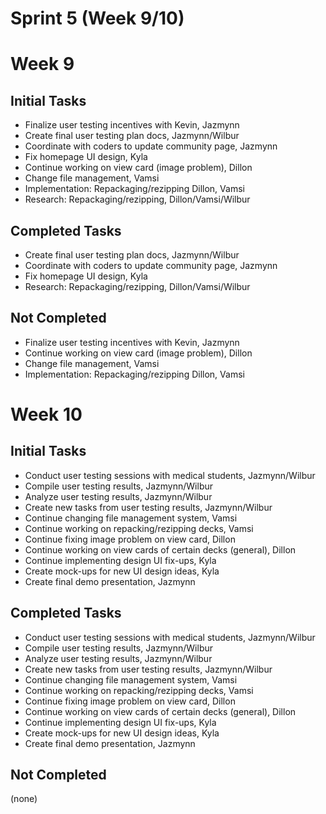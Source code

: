 # Sprint 5 (Week 9/10)
# Week 9
## Initial Tasks
- Finalize user testing incentives with Kevin,	Jazmynn
- Create final user testing plan docs,	Jazmynn/Wilbur
- Coordinate with coders to update community page,	Jazmynn
- Fix homepage UI design,	Kyla
- Continue working on view card (image problem),	Dillon
- Change file management, 	Vamsi
- Implementation: Repackaging/rezipping	Dillon, Vamsi
- Research: Repackaging/rezipping,	Dillon/Vamsi/Wilbur

## Completed Tasks
- Create final user testing plan docs,	Jazmynn/Wilbur
- Coordinate with coders to update community page,	Jazmynn
- Fix homepage UI design,	Kyla
- Research: Repackaging/rezipping,	Dillon/Vamsi/Wilbur

## Not Completed
- Finalize user testing incentives with Kevin,	Jazmynn
- Continue working on view card (image problem),	Dillon
- Change file management, 	Vamsi
- Implementation: Repackaging/rezipping	Dillon, Vamsi

# Week 10
## Initial Tasks
- Conduct user testing sessions with medical students, Jazmynn/Wilbur
- Compile user testing results, Jazmynn/Wilbur
- Analyze user testing results, Jazmynn/Wilbur
- Create new tasks from user testing results, Jazmynn/Wilbur
- Continue changing file management system, Vamsi
- Continue working on repacking/rezipping decks, Vamsi
- Continue fixing image problem on view card, Dillon
- Continue working on view cards of certain decks (general), Dillon
- Continue implementing design UI fix-ups, Kyla
- Create mock-ups for new UI design ideas, Kyla
- Create final demo presentation, Jazmynn

## Completed Tasks
- Conduct user testing sessions with medical students, Jazmynn/Wilbur
- Compile user testing results, Jazmynn/Wilbur
- Analyze user testing results, Jazmynn/Wilbur
- Create new tasks from user testing results, Jazmynn/Wilbur
- Continue changing file management system, Vamsi
- Continue working on repacking/rezipping decks, Vamsi
- Continue fixing image problem on view card, Dillon
- Continue working on view cards of certain decks (general), Dillon
- Continue implementing design UI fix-ups, Kyla
- Create mock-ups for new UI design ideas, Kyla
- Create final demo presentation, Jazmynn

## Not Completed
(none)
